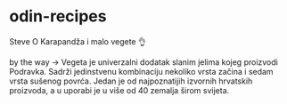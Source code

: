 # odin-recipes
Steve O Karapandža i malo vegete 👌

by the way -> Vegeta je univerzalni dodatak slanim jelima kojeg proizvodi Podravka. Sadrži jedinstvenu kombinaciju nekoliko vrsta začina i sedam vrsta sušenog povrća. Jedan je od najpoznatijih izvornih hrvatskih proizvoda, a u uporabi je u više od 40 zemalja širom svijeta.

